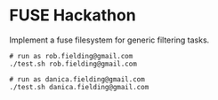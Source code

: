 FUSE Hackathon
===============

Implement a fuse filesystem for generic filtering tasks.

```
# run as rob.fielding@gmail.com
./test.sh rob.fielding@gmail.com

# run as danica.fielding@gmail.com
./test.sh danica.fielding@gmail.com
